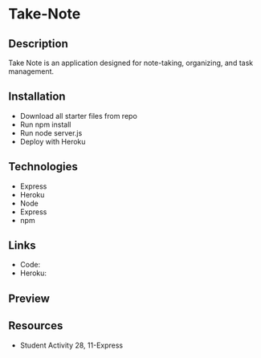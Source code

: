 # Take-Note

## Description
Take Note is an application designed for note-taking, organizing, and task management.

## Installation
* Download all starter files from repo
* Run npm install 
* Run node server.js
* Deploy with Heroku

## Technologies
* Express 
* Heroku 
* Node
* Express
* npm 

## Links
* Code:
* Heroku: 

## Preview


## Resources
* Student Activity 28, 11-Express